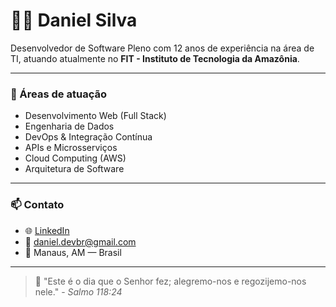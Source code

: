 # 👨‍💻 Daniel Silva

Desenvolvedor de Software Pleno com 12 anos de experiência na área de TI, atuando atualmente no **FIT - Instituto de Tecnologia da Amazônia**.

---

### 🚀 Áreas de atuação

- Desenvolvimento Web (Full Stack)
- Engenharia de Dados
- DevOps & Integração Contínua
- APIs e Microsserviços
- Cloud Computing (AWS)
- Arquitetura de Software

---

### 📫 Contato

- 🌐 [LinkedIn]([https://www.linkedin.com/in/daniel-oliveira-manaus)
- 📧 daniel.devbr@gmail.com
- 📍 Manaus, AM — Brasil

---

> 🙏 "Este é o dia que o Senhor fez; alegremo-nos e regozijemo-nos nele." - *Salmo 118:24*
